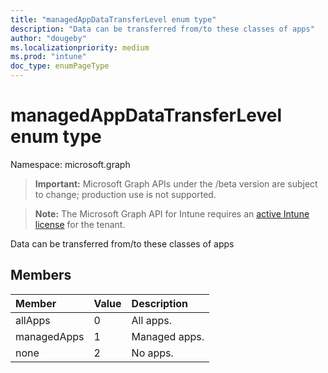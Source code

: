 ```yaml
---
title: "managedAppDataTransferLevel enum type"
description: "Data can be transferred from/to these classes of apps"
author: "dougeby"
ms.localizationpriority: medium
ms.prod: "intune"
doc_type: enumPageType
---
```


# managedAppDataTransferLevel enum type

Namespace: microsoft.graph

> **Important:** Microsoft Graph APIs under the /beta version are subject to change; production use is not supported.

> **Note:** The Microsoft Graph API for Intune requires an [active Intune license](https://go.microsoft.com/fwlink/?linkid=839381) for the tenant.

Data can be transferred from/to these classes of apps

## Members
|Member|Value|Description|
|:---|:---|:---|
|allApps|0|All apps.|
|managedApps|1|Managed apps.|
|none|2|No apps.|



